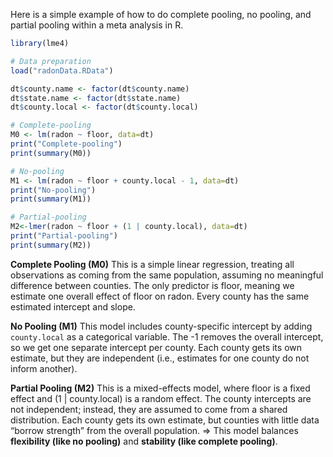 Here is a simple example of how to do complete pooling, no pooling, and partial pooling within a meta analysis in R.

``` R
library(lme4)

# Data preparation
load("radonData.RData")

dt$county.name <- factor(dt$county.name)
dt$state.name <- factor(dt$state.name)
dt$county.local <- factor(dt$county.local)

# Complete-pooling
M0 <- lm(radon ~ floor, data=dt)
print("Complete-pooling")
print(summary(M0))

# No-pooling
M1 <- lm(radon ~ floor + county.local - 1, data=dt)
print("No-pooling")
print(summary(M1))

# Partial-pooling
M2<-lmer(radon ~ floor + (1 | county.local), data=dt)
print("Partial-pooling")
print(summary(M2))
```

**Complete Pooling (M0)**
This is a simple linear regression, treating all observations as coming from the same population, assuming no meaningful difference between counties. The only predictor is floor, meaning we estimate one overall effect of floor on radon. Every county has the same estimated intercept and slope.

**No Pooling (M1)**
This model includes county-specific intercept by adding `county.local` as a categorical variable. The -1 removes the overall intercept, so we get one separate intercept per county. Each county gets its own estimate, but they are independent (i.e., estimates for one county do not inform another).

**Partial Pooling (M2)**
This is a mixed-effects model, where floor is a fixed effect and (1 | county.local) is a random effect. The county intercepts are not independent; instead, they are assumed to come from a shared distribution. Each county gets its own estimate, but counties with little data “borrow strength” from the overall population. 
=> This model balances **flexibility (like no pooling)** and **stability (like complete pooling)**.